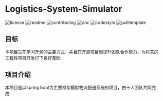 # Logistics-System-Simulator

![license](http://github.zhangqx.com/file-checker/github/AHAzbh/Logistics-System-Simulator?path=LICENSE)
![readme](http://github.zhangqx.com/file-checker/github/AHAzbh/Logistics-System-Simulator?path=README.md)
![contributing](http://github.zhangqx.com/file-checker/github/AHAzbh/Logistics-System-Simulator?path=CONTRIBUTING.md)
![coc](http://github.zhangqx.com/file-checker/github/AHAzbh/Logistics-System-Simulator?path=CODE_OF_CONDUCT.md)
![codestyle](http://github.zhangqx.com/file-checker/github/AHAzbh/Logistics-System-Simulator?path=CODE_STYLE.md)
![pulltemplate](http://github.zhangqx.com/file-checker/github/AHAzbh/Logistics-System-Simulator?path=.github/PULL_REQUEST_TEMPLATE.md)

## 目标
本项目旨在学习开源的主要方式，并且在开源项目里提升团队合作能力，为将来的工程性项目开发打下良好基础

## 项目介绍
本项目是以spring boot为主要框架模拟物流配送系统的项目，由十人团队共同完成
